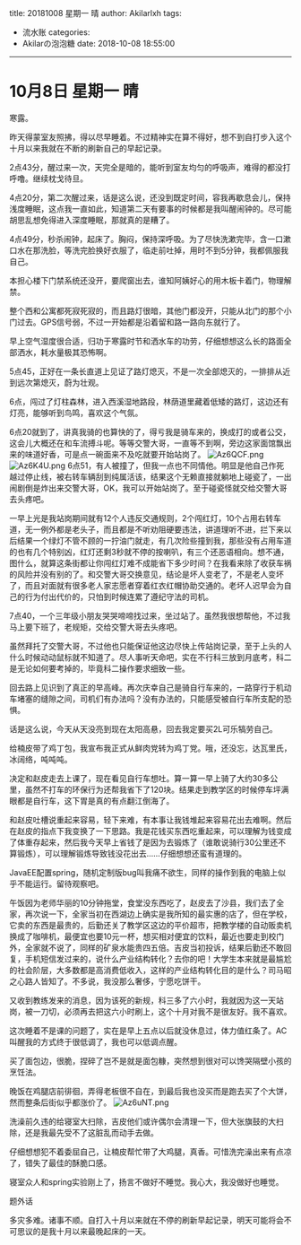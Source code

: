 title: 20181008  星期一 晴
author: Akilarlxh
tags:
  - 流水账
categories:
  - Akilarの泡泡糖
date: 2018-10-08 18:55:00
---
# 10月8日 星期一 晴

寒露。

昨天得蒙室友照拂，得以尽早睡着。不过精神实在算不得好，想不到自打步入这个十月以来我就在不断的刷新自己的早起记录。

2点43分，醒过来一次，天完全是暗的，能听到室友均匀的呼吸声，难得的都没打呼噜。继续枕戈待旦。

4点20分，第二次醒过来，话是这么说，还没到既定时间，容我再歇息会儿，保持浅度睡眠，这点我一直如此，知道第二天有要事的时候都是我叫醒闹钟的。尽可能胡思乱想免得进入深度睡眠，那就真的是糟了。

4点49分，秒杀闹钟，起床了。胸闷，保持深呼吸。为了尽快洗漱完毕，含一口漱口水在那洗脸，等洗完脸换好衣服了，临走前吐掉，用时不到5分钟，我都佩服我自己。

本担心楼下门禁系统还没开，要爬窗出去，谁知阿姨好心的用木板卡着门，物理解禁。

整个西和公寓都死寂死寂的，而且路灯很暗，其他门都没开，只能从北门的那个小门过去。GPS信号弱，不过一开始都是沿着留和路一路向东就行了。

早上空气湿度很合适，归功于寒露时节和洒水车的功劳，仔细想想这么长的路面全部洒水，耗水量极其恐怖啊。

5点45，正好在一条长直道上见证了路灯熄灭，不是一次全部熄灭的，一排排从近到远次第熄灭，蔚为壮观。

6点，闯过了灯柱森林，进入西溪湿地路段，林荫道里藏着低矮的路灯，这边还有灯亮，能够听到鸟鸣，喜欢这个气氛。

6点20就到了，讲真我骑的也算快的了，得亏我是骑车来的，换成打的或者公交，这会儿大概还在和车流搏斗呢。等等交警大哥，一直等不到啊，旁边这家面馆飘出来的味道好香，可是点一碗面来不及吃就要开始站岗了。
![Az6QCF.png](https://s2.ax1x.com/2019/04/17/Az6QCF.png)
![Az6K4U.png](https://s2.ax1x.com/2019/04/17/Az6K4U.png)
6点51，有人被撞了，但我一点也不同情他。明显是他自己作死越过停止线，被右转车辆刮到纯属活该，结果这个无赖直接就躺地上碰瓷了，一出闹剧倒是炸出来交警大哥，OK，我可以开始站岗了。至于碰瓷怪就交给交警大哥去头疼吧。

一早上光是我站岗期间就有12个人违反交通规则，2个闯红灯，10个占用右转车道，无一例外都是老头子，而且都是不听劝阻硬要违法，讲道理听不进，拦下来以后结果一个绿灯不管不顾的一拧油门就走，有几次险些撞到我，那些没有占用车道的也有几个特别凶，红灯还剩3秒就不停的按喇叭，有三个还恶语相向。想不通，图什么，就算这条街都让你闯红灯难不成能省下多少时间？在我看来除了收获车祸的风险并没有别的了。和交警大哥交换意见，结论是坏人变老了，不是老人变坏了，而且对面就有很多老人家志愿者穿着红衣红帽协助交通的。老坏人迟早会为自己的行为付出代价的，只怕到时候连累了遵纪守法的司机。

7点40，一个三年级小朋友哭哭啼啼找过来，坐过站了。虽然我很想帮他，不过我马上要下班了，老规矩，交给交警大哥去头疼吧。

虽然拜托了交警大哥，不过他也只能保证他这边尽快上传站岗记录，至于上头的人什么时候动动鼠标就不知道了。尽人事听天命吧，实在不行科三放到月底考，科二是无论如何要考掉的，毕竟科二操作要求细致一些。

回去路上见识到了真正的早高峰。再次庆幸自己是骑自行车来的，一路穿行于机动车堵塞的缝隙之间，司机们有办法吗？没有办法的，只能感受被自行车所支配的恐惧。

话是这么说，今天从天没亮到现在太阳高悬，回去我定要买2L可乐犒劳自己。

给楠皮带了鸡丁包，我宣布我正式从鲜肉党转为鸡丁党。哦，还没忘，达瓦里氏，冰阔络，吨吨吨。

决定和赵皮走去上课了，现在看见自行车想吐。算一算一早上骑了大约30多公里，虽然不打车的环保行为还帮我省下了120块。结果走到教学区的时候停车坪满眼都是自行车，这下胃是真的有点翻江倒海了。

和赵皮吐槽说重起来容易，轻下来难，有本事让我钱堆起来容易花出去难啊。然后在赵皮的指点下我变换了一下思路。我是花钱买东西吃重起来，可以理解为钱变成了体重存起来，然后我今天早上省钱了是因为去锻炼了（谁敢说骑行30公里还不算锻炼），可以理解锻炼导致钱没花出去……仔细想想还蛮有道理的。

JavaEE配置spring，随机定制版bug叫我痛不欲生，同样的操作到我的电脑上似乎不能运行。留待观察吧。

午饭因为老师华丽的10分钟拖堂，食堂没东西吃了，赵皮去了沙县，我们去了全家，再次说一下，全家当初在西湖边上确实是我所知的最实惠的店了，但在学校，它卖的东西是最贵的，后勤还关了教学区这边的平价超市，把教学楼的自动贩卖机换成了咖啡机，最便宜也要10元一杯，想买相对便宜的饮料，最近也要走到校门外，全家就不说了，同样的矿泉水能贵四五倍。吉皮当初投诉，结果后勤还不敢回复，手机短信发过来的，说什么产业结构转化？去你的吧！大学生本来就是最尴尬的社会阶层，大多数都是高消费低收入，这样的产业结构转化目的是什么？司马昭之心路人皆知了。不多说，我没那么奢侈，宁愿吃饼干。

又收到教练发来的消息，因为该死的新规，科三多了六小时，我就因为这一天站岗，被一刀切，必须再去把这六小时刷上，这个十月对我不是很友好。我不喜欢。

这次睡着不是课的问题了，实在是早上五点以后就没休息过，体力值红条了。AC叫醒我的方式终于很低调了，我也可以低调点醒。

买了面包边，很脆，捏碎了岂不是就是面包糠，突然想到很对可以馋哭隔壁小孩的烹饪法。

晚饭在鸡腿店前徘徊，弄得老板很不自在，到最后我也没买而是跑去买了个大饼，然而整条后街似乎都涨价了。
![Az6uNT.png](https://s2.ax1x.com/2019/04/17/Az6uNT.png)

洗澡前久违的给寝室大扫除，吉皮他们或许偶尔会清理一下，但大张旗鼓的大扫除，还是我最先受不了这脏乱而动手去做。

仔细想想犯不着委屈自己，让楠皮帮忙带了大鸡腿，真香。可惜洗完澡出来有点凉了，错失了最佳的酥脆口感。

寝室众人和spring实验刚上了，扬言不做好不睡觉。我心大，我没做好也睡觉。

题外话

多灾多难。诸事不顺。自打入十月以来就在不停的刷新早起记录，明天可能将会不可思议的是我十月以来最晚起床的一天。


